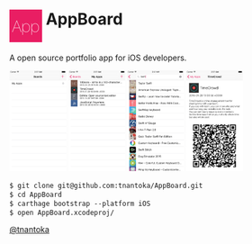 # <img src="/AppBoard/Assets.xcassets/AppIcon.appiconset/icon58.png" align="top"> AppBoard

A open source portfolio app for iOS developers.

<img src="/images/boards.png" width="20%">
<img src="/images/apps.png" width="20%">
<img src="/images/search.png" width="20%">
<img src="/images/app.png" width="20%">

```
$ git clone git@github.com:tnantoka/AppBoard.git
$ cd AppBoard
$ carthage bootstrap --platform iOS
$ open AppBoard.xcodeproj/
```

[@tnantoka](https://twitter.com/tnantoka)

